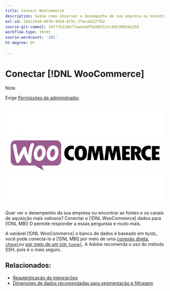 ```yaml
---
title: Connect WooCommerce
description: Saiba como observar o desempenho de sua empresa ou encontrar as fontes e os canais de aquisição mais valiosos.
exl-id: 26ac24e0-087b-4958-873c-2facab22ffb2
source-git-commit: 14777b216bf7aaeea0fb2d0513cc94539034a359
workflow-type: tm+mt
source-wordcount: '101'
ht-degree: 0%

---
```


# Conectar [!DNL WooCommerce]

>[!NOTE]
>
>Exige [Permissões de administrador](../../../administrator/user-management/user-management.md).

![](../../../assets/WooCommerce-Logo.jpg)

Quer ver o desempenho da sua empresa ou encontrar as fontes e os canais de aquisição mais valiosos? Conectar o [!DNL WooCommerce] dados para [!DNL MBI] O permite responder a essas perguntas e muito mais.

A variável [!DNL WooCommerce] o banco de dados é baseado em `MySQL`, você pode conectá-lo a [!DNL MBI] por meio de uma [conexão direta](../integrations/mysql-via-a-direct-connection.md), [`cPanel`](../integrations/mysql-via-cpanel.md)ou [por meio de um `SSH tunnel`](../integrations/mysql-via-ssh-tunnel.md). A Adobe recomenda o uso do método SSH, pois é o mais seguro.

## Relacionados:

* [Reautenticação de integrações](https://experienceleague.adobe.com/docs/commerce-knowledge-base/kb/how-to/mbi-reauthenticating-integrations.html?lang=en)
* [Dimensões de dados recomendadas para segmentação e filtragem](../../../best-practices/segment-filter.md)
